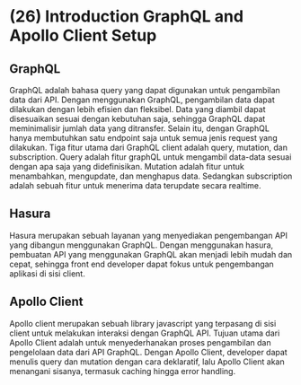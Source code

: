 # (26) Introduction GraphQL and Apollo Client Setup

## GraphQL

GraphQL adalah bahasa query yang dapat digunakan untuk pengambilan data dari API. Dengan menggunakan GraphQL, pengambilan data dapat dilakukan dengan lebih efisien dan fleksibel. Data yang diambil dapat disesuaikan sesuai dengan kebutuhan saja, sehingga GraphQL dapat meminimalisir jumlah data yang ditransfer. Selain itu, dengan GraphQL hanya membutuhkan satu endpoint saja untuk semua jenis request yang dilakukan. Tiga fitur utama dari GraphQL client adalah query, mutation, dan subscription. Query adalah fitur graphQL untuk mengambil data-data sesuai dengan apa saja yang didefinisikan. Mutation adalah fitur untuk menambahkan, mengupdate, dan menghapus data. Sedangkan subscription adalah sebuah fitur untuk menerima data terupdate secara realtime.

## Hasura

Hasura merupakan sebuah layanan yang menyediakan pengembangan API yang dibangun menggunakan GraphQL. Dengan menggunakan hasura, pembuatan API yang menggunakan GraphQL akan menjadi lebih mudah dan cepat, sehingga front end developer dapat fokus untuk pengembangan aplikasi di sisi client.

## Apollo Client

Apollo client merupakan sebuah library javascript yang terpasang di sisi client untuk melakukan interaksi dengan GraphQL API. Tujuan utama dari Apollo Client adalah untuk menyederhanakan proses pengambilan dan pengelolaan data dari API GraphQL. Dengan Apollo Client, developer dapat menulis query dan mutation dengan cara deklaratif, lalu Apollo Client akan menangani sisanya, termasuk caching hingga error handling.
